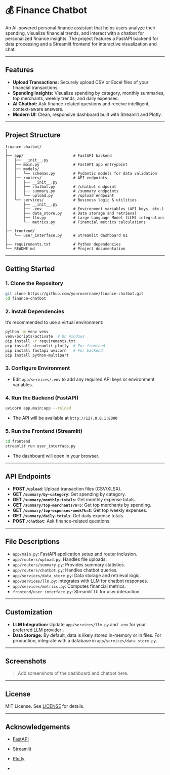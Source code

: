 # 💰 Finance Chatbot

An AI-powered personal finance assistant that helps users analyze their spending, visualize financial trends, and interact with a chatbot for personalized finance insights. The project features a FastAPI backend for data processing and a Streamlit frontend for interactive visualization and chat.

---

## Features

- **Upload Transactions:** Securely upload CSV or Excel files of your financial transactions.
- **Spending Insights:** Visualize spending by category, monthly summaries, top merchants, weekly trends, and daily expenses.
- **AI Chatbot:** Ask finance-related questions and receive intelligent, context-aware answers.
- **Modern UI:** Clean, responsive dashboard built with Streamlit and Plotly.

---

## Project Structure

```
finance-chatbot/
│
├── app/                      # FastAPI backend
│   ├── __init__.py
│   ├── main.py               # FastAPI app entrypoint
│   ├── models/
│   │   └── schemas.py        # Pydantic models for data validation
│   ├── routers/              # API endpoints
│   │   ├── __init__.py
│   │   ├── chatbot.py        # /chatbot endpoint
│   │   ├── summary.py        # /summary endpoints
│   │   └── upload.py         # /upload endpoint
│   └── services/             # Business logic & utilities
│       ├── __init__.py
│       ├── .env              # Environment variables (API keys, etc.)
│       ├── data_store.py     # Data storage and retrieval
│       ├── llm.py            # Large Language Model (LLM) integration
│       └── metrics.py        # Financial metrics calculations
│
├── frontend/
│   └── user_interface.py     # Streamlit dashboard UI
│
├── requirements.txt          # Python dependencies
└── README.md                 # Project documentation
```

---

## Getting Started

### 1. Clone the Repository

```sh
git clone https://github.com/yourusername/finance-chatbot.git
cd finance-chatbot
```

### 2. Install Dependencies

It’s recommended to use a virtual environment:

```sh
python -m venv venv
venv\Scripts\activate  # On Windows
pip install -r requirements.txt
pip install streamlit plotly  # For frontend
pip install fastapi uvicorn   # For backend
pip install python-multipart
```

### 3. Configure Environment

- Edit `app/services/.env` to add any required API keys or environment variables.

### 4. Run the Backend (FastAPI)

```sh
uvicorn app.main:app --reload
```

- The API will be available at `http://127.0.0.1:8000`

### 5. Run the Frontend (Streamlit)

```sh
cd frontend
streamlit run user_interface.py
```

- The dashboard will open in your browser.

---

## API Endpoints

- **POST `/upload`**: Upload transaction files (CSV/XLSX).
- **GET `/summary/by-category`**: Get spending by category.
- **GET `/summary/monthly-totals`**: Get monthly expense totals.
- **GET `/summary/top-merchants?n=5`**: Get top merchants by spending.
- **GET `/summary/top-expenses-week?k=3`**: Get top weekly expenses.
- **GET `/summary/daily-totals`**: Get daily expense totals.
- **POST `/chatbot`**: Ask finance-related questions.

---

## File Descriptions

- `app/main.py`: FastAPI application setup and router inclusion.
- `app/routers/upload.py`: Handles file uploads.
- `app/routers/summary.py`: Provides summary statistics.
- `app/routers/chatbot.py`: Handles chatbot queries.
- `app/services/data_store.py`: Data storage and retrieval logic.
- `app/services/llm.py`: Integrates with LLM for chatbot responses.
- `app/services/metrics.py`: Computes financial metrics.
- `frontend/user_interface.py`: Streamlit UI for user interaction.

---

## Customization

- **LLM Integration:** Update `app/services/llm.py` and `.env` for your preferred LLM provider .
- **Data Storage:** By default, data is likely stored in-memory or in files. For production, integrate with a database in `app/services/data_store.py`.

---

## Screenshots

> Add screenshots of the dashboard and chatbot here.

---

## License

MIT License. See [LICENSE](LICENSE) for details.

---

## Acknowledgements

- [FastAPI](https://fastapi.tiangolo.com/)
- [Streamlit](https://streamlit.io/)
- [Plotly](https://plotly.com/python/)

-

